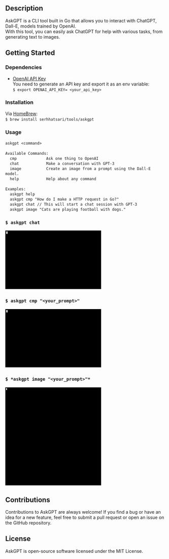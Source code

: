 ## Description  
AskGPT is a CLI tool built in Go that allows you to interact with ChatGPT, Dall-E, models trained by OpenAI.  
With this tool, you can easily ask ChatGPT for help with various tasks, from generating text to images.

## Getting Started
### Dependencies  
* [OpenAI API Key](https://platform.openai.com/account/api-keys)    
You need to generate an API key and export it as an env variable:    
`$ export OPENAI_API_KEY= <your_api_key>`

### Installation  
Via [HomeBrew](https://brew.sh/):   
`$ brew install serhhatsari/tools/askgpt`


### Usage
```shell
askgpt <command>

Available Commands:
  cmp             Ask one thing to OpenAI
  chat            Make a conversation with GPT-3  
  image           Create an image from a prompt using the Dall-E model.
  help            Help about any command

Examples:
  askgpt help  
  askgpt cmp "How do I make a HTTP request in Go?"
  askgpt chat // This will start a chat session with GPT-3
  askgpt image "Cats are playing football with dogs."

```
### `$ askgpt chat`  
<img src="https://raw.githubusercontent.com/serhhatsari/askgpt/master/assets/chatusage.gif" width="60%" height="50%"/>

### `$ askgpt cmp "<your_prompt>"`  
<img src="https://raw.githubusercontent.com/serhhatsari/askgpt/master/assets/cmpusage.gif" width="60%" height="50%"/>

### `$ *askgpt image "<your_prompt>"*`  
<img src="https://raw.githubusercontent.com/serhhatsari/askgpt/master/assets/imageusage.gif" width="60%" height="50%"/>


## Contributions
Contributions to AskGPT are always welcome! If you find a bug or have an idea for a new feature, feel free to submit a pull request or open an issue on the GitHub repository.

## License
AskGPT is open-source software licensed under the MIT License.

